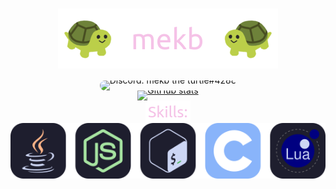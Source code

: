 <div style="line-height: 0; text-align: center;" align="center">
<h1>
<a href="https://github.com/mekb-turtle">
<img alt="mekb" src="header.png" width="352" height="96" />
</a>
</h1>
<a style="text-decoration: none;" href="https://discord.com/users/686869093604917249">
<img alt="Discord: mekb the turtle#4288" style="border-radius: 10px;" src="https://img.shields.io/static/v1?label=Discord&message=mekb%20the%20turtle%234288&logo=discord&style=for-the-badge&logoColor=f5c2e7&labelColor=1e1e2e&color=f5c2e7" />
</a><br/>
<a href="https://github.com/mekb-turtle">
<img alt="GitHub stats" src="https://github-readme-stats.vercel.app/api?username=mekb-turtle&include_all_commits=true&count_private=true&hide_title=true&show_icons=true&hide_border=true&bg_color=1e1e2e&text_color=cdd6f4&icon_color=f5c2e7&title_color=f5c2e7" /><br/><br/>
<img alt="Skills" src="skills_text.png" /><br/>
<img alt="Java, Node.js, Bash, C, Lua" src="skills.svg" /><br/>
</a>
</div>
<!-- inspired by https://github.com/CallMeEchoCodes' readme -->

